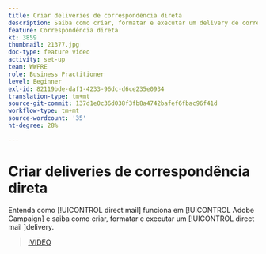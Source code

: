 ```yaml
---
title: Criar deliveries de correspondência direta
description: Saiba como criar, formatar e executar um delivery de correspondência direta.
feature: Correspondência direta
kt: 3859
thumbnail: 21377.jpg
doc-type: feature video
activity: set-up
team: WWFRE
role: Business Practitioner
level: Beginner
exl-id: 82119bde-daf1-4233-96dc-d6ce235e0934
translation-type: tm+mt
source-git-commit: 137d1e0c36d038f3fb8a4742bafef6fbac96f41d
workflow-type: tm+mt
source-wordcount: '35'
ht-degree: 28%

---
```


# Criar deliveries de correspondência direta

Entenda como [!UICONTROL direct mail] funciona em [!UICONTROL Adobe Campaign] e saiba como criar, formatar e executar um [!UICONTROL direct mail ]delivery.

>[!VIDEO](https://video.tv.adobe.com/v/21377?quality=12)
